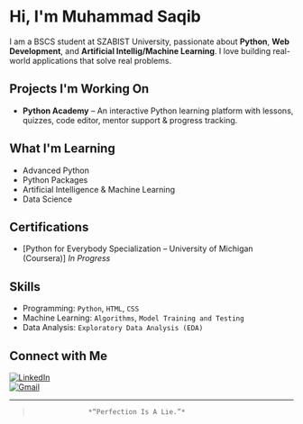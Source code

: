 # Hi, I'm Muhammad Saqib

 I am a BSCS student at SZABIST University, passionate about **Python**, **Web Development**, and **Artificial Intellig/Machine Learning**. I love building real-world applications that solve real problems.

## Projects I'm Working On
- **Python Academy** – An interactive Python learning platform with lessons, quizzes, code editor, mentor support & progress tracking.

## What I'm Learning
- Advanced Python
- Python Packages
- Artificial Intelligence & Machine Learning
- Data Science

## Certifications

- [Python for Everybody Specialization – University of Michigan (Coursera)] *In Progress*  


## Skills
- Programming: `Python`, `HTML`, `CSS`
- Machine Learning: `Algorithms`, `Model Training and Testing`
- Data Analysis: `Exploratory Data Analysis (EDA)`

## Connect with Me

[![LinkedIn](https://img.shields.io/badge/LinkedIn-blue?style=flat&logo=linkedin)](https://www.linkedin.com/in/muhd-saqib)  
[![Gmail](https://img.shields.io/badge/Email-D14836?style=flat&logo=gmail&logoColor=white)](mailto:msaqibrehman98@gmail.com)

---

>                   *“Perfection Is A Lie.”*
